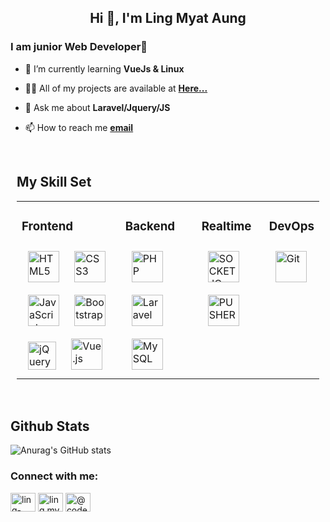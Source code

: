 <h2 align="center">Hi 👋, I'm Ling Myat Aung</h2>

### I am junior Web Developer🚀


- 🌱 I’m currently learning **VueJs & Linux**

- 👨‍💻 All of my projects are available at **[Here...](https://github.com/LingMyat?tab=repositories)**

- 💬 Ask me about **Laravel/Jquery/JS**

- 📫 How to reach me **[email](mailto:lingmyataung@outlook.com)**

<br/>

<div style="margin:10px">

## My Skill Set
<table ><tr><td valign="top" width="">

### Frontend
<div align="">
<a href="https://en.wikipedia.org/wiki/HTML5" target="_blank"><img style="margin: 10px" src="https://profilinator.rishav.dev/skills-assets/html5-original-wordmark.svg" alt="HTML5" height="50" /></a>
<a href="https://www.w3schools.com/css/" target="_blank"><img style="margin: 10px" src="https://profilinator.rishav.dev/skills-assets/css3-original-wordmark.svg" alt="CSS3" height="50" /></a>
<a href="https://www.javascript.com/" target="_blank"><img style="margin: 10px" src="https://profilinator.rishav.dev/skills-assets/javascript-original.svg" alt="JavaScript" height="50" /></a>
<a href="https://getbootstrap.com/docs/3.4/javascript/" target="_blank"><img style="margin: 10px" src="https://profilinator.rishav.dev/skills-assets/bootstrap-plain.svg" alt="Bootstrap" height="50" /></a>
<a href="https://jquery.com/" target="_blank"><img style="margin: 10px" src="https://profilinator.rishav.dev/skills-assets/jquery.png" alt="jQuery" height="45" /></a>
<a href="https://vuejs.org/" target="_blank"><img style="margin: 10px" src="https://profilinator.rishav.dev/skills-assets/vuejs-original-wordmark.svg" alt="Vue.js" height="50" /></a>
</div>

</td><td valign="top" width="">

### Backend
<div align="">
<a href="https://www.php.net/" target="_blank"><img style="margin: 10px" src="https://profilinator.rishav.dev/skills-assets/php-original.svg" alt="PHP" height="50" /></a>
<!-- <a href="https://www.mongodb.com/" target="_blank"><img style="margin: 10px" src="https://profilinator.rishav.dev/skills-assets/mongodb-original-wordmark.svg" alt="MongoDB" height="50" /></a>   -->
<a href="https://laravel.com/" target="_blank"><img style="margin: 10px" src="https://profilinator.rishav.dev/skills-assets/laravel-plain-wordmark.svg" alt="Laravel" height="50" /></a>
<a href="https://www.mysql.com/" target="_blank"><img style="margin: 10px" src="https://profilinator.rishav.dev/skills-assets/mysql-original-wordmark.svg" alt="MySQL" height="50" /></a>
</div>

</td><td valign="top" width="">

### Realtime
<div align="">
<a href="https://socket.io/" target="_blank"><img style="margin: 10px" src="https://upload.wikimedia.org/wikipedia/commons/thumb/9/96/Socket-io.svg/1200px-Socket-io.svg.png" alt="SOCKET.IO" height="50" /></a>
<a href="https://pusher.com/" target="_blank"><img style="margin: 10px" src="https://pusher.com/static/pusher-logo-0576fd4af5c38706f96f632235f3124a.svg" alt="PUSHER" height="50" /></a>
</div>

</td><td valign="top" width="">

### DevOps
<div align="">
<!-- <a href="https://www.linux.org/" target="_blank"><img style="margin: 10px" src="https://profilinator.rishav.dev/skills-assets/linux-original.svg" alt="Linux" height="50" /></a>   -->
<a href="https://github.com/" target="_blank"><img style="margin: 10px" src="https://profilinator.rishav.dev/skills-assets/git-scm-icon.svg" alt="Git" height="50" /></a>
</div>

 </td></tr></table>

</div>

<br/>

## Github Stats

![Anurag's GitHub stats](https://github-readme-stats.vercel.app/api?username=LingMyat&show_icons=true&theme=tokyonight)

<h3 align="left">Connect with me:</h3>
<p align="left">
<a href="https://linkedin.com/in/ling-aung-144271253" target="blank"><img align="center" src="https://raw.githubusercontent.com/rahuldkjain/github-profile-readme-generator/master/src/images/icons/Social/linked-in-alt.svg" alt="ling-aung-144271253" height="30" width="40" /></a>
<a href="https://fb.com/ling.myat.3" target="blank"><img align="center" src="https://raw.githubusercontent.com/rahuldkjain/github-profile-readme-generator/master/src/images/icons/Social/facebook.svg" alt="ling.myat.3" height="30" width="40" /></a>
  <a href="https://www.youtube.com/@codewithlingmyat" target="blank"><img align="center" src="https://raw.githubusercontent.com/rahuldkjain/github-profile-readme-generator/master/src/images/icons/Social/youtube.svg" alt="@codewithlingmyat" height="30" width="40" /></a>
</p>
